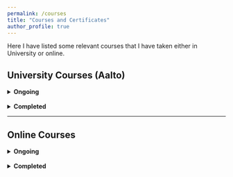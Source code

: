 ```yaml
---
permalink: /courses
title: "Courses and Certificates"
author_profile: true
---
```

Here I have listed some relevant courses that I have taken either in University or online.

## University Courses (Aalto)

<details>
    <summary><b>Ongoing</b></summary>
    <ul><li>Machine Learning: Advanced Probabilistic Methods</li>
    <li>Statistical Natural Language Processing </li></ul>
</details>
<br/>
<details>
    <summary><b>Completed</b></summary>
    <ul><li>Machine Learning: Supervised Methods</li>
    <li>Methods of Data Mining</li>
    <li>Artificial Intelligence</li>
    <li>Databases</li>
    <li>Bayesian Data Analysis</li>
    <li>Data Science</li></ul>
</details>

*** 

## Online Courses

<details>
    <summary><b>Ongoing</b></summary>
    <ul><li><a href="https://www.coursera.org/learn/intro-tensorflow/home/welcome">Introduction to TensorFlow</a></li></ul>
</details>
<br/>
<details>
    <summary><b>Completed</b></summary>
    <ul><li><a href="https://fullstackopen.com/en/">Web Development</a></li></ul>
</details>
<br/>

